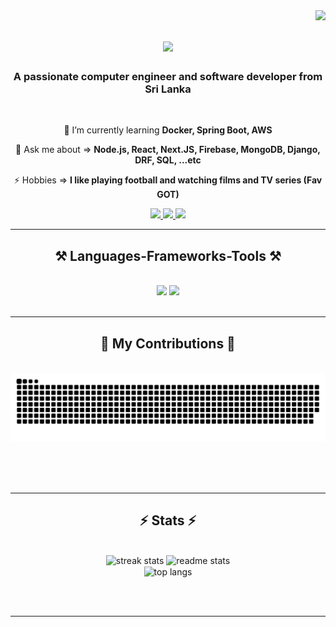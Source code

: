 <img align="right" src="https://visitor-badge.laobi.icu/badge?page_id=e19465.e19465" />

<h1 align="center">
    <img src="https://readme-typing-svg.herokuapp.com/?font=Righteous&size=35&center=true&vCenter=true&width=500&height=70&duration=4000&lines=Hi+There!+👋;+I'm+Sasindu+Dilshan!;" />
</h1>

<h3 align="center">A passionate computer engineer and software developer from Sri Lanka</h3>

<br/>

<div align="center">
 
 🌱 I’m currently learning **Docker, Spring Boot, AWS**

💬 Ask me about => **Node.js, React, Next.JS, Firebase, MongoDB, Django, DRF, SQL, ...etc**

⚡ Hobbies => **I like playing football and watching films and TV series (Fav GOT)**

 </div>
 
<div align="center"> 
  <a href="mailto:sasindudil0002@gmail.com">
    <img src="https://img.shields.io/badge/Gmail-333333?style=for-the-badge&logo=gmail&logoColor=red" />
  </a>
  <a href="https://linkedin.com/in/sasindu-dilshan" target="_blank">
    <img src="https://img.shields.io/badge/LinkedIn-0077B5?style=for-the-badge&logo=linkedin&logoColor=white" target="_blank" />
  </a>
  <a href="https://sasindu-e-portfolio.onrender.com/" target="_blank">
     <img src="https://img.shields.io/badge/Portfolio-FF5722?style=for-the-badge&logo=todoist&logoColor=white" target="_blank" />
  </a>
  <!-- <a href="https://sasindu-e-blog.netlify.app/" target="_blank">
     <img src="https://img.shields.io/badge/Blog-black?style=for-the-badge&logo=bloglovin&logoColor=blue" target="_blank" />
  </a> -->
</div>

 <hr/>
 
<h2 align="center">⚒️ Languages-Frameworks-Tools ⚒️</h2>
<br/>
<div align="center">
    <img src="https://skillicons.dev/icons?i=react,bootstrap,mui,html,css,vscode,github,figma,tailwind,git,aws,django,redux,postgres" />
    <img src="https://skillicons.dev/icons?i=nodejs,python,javascript,typescript,express,firebase,mongodb,c,java,nextjs,mysql,fastapi,flutter" /><br>
</div>

<br/>
<hr/>

<div align="center">
  <h2>🐍 My Contributions 🐍</h2>
  <br>
  <img alt="snake eating my contributions" src="https://raw.githubusercontent.com/e19465/e19465/output/github-contribution-grid-snake.svg" />
  
  <br/><br/><br/>
</div>

<hr/>

<h2 align="center">⚡ Stats ⚡</h2>
<br>
<div align=center>
  <img width=390 src="https://streak-stats.demolab.com/?user=e19465&count_private=true&theme=react&border_radius=10" alt="streak stats"/>
  <img width=390 src="https://github-readme-stats.vercel.app/api?username=e19465&show_icons=true&theme=react&rank_icon=github&border_radius=10" alt="readme stats" />
  <br/>
  <img width=325 align="center" src="https://github-readme-stats.vercel.app/api/top-langs/?username=e19465&hide=HTML&langs_count=8&layout=compact&theme=react&border_radius=10&size_weight=0.5&count_weight=0.5&exclude_repo=github-readme-stats" alt="top langs" />
</div>

<br/><br/>

<hr/>

